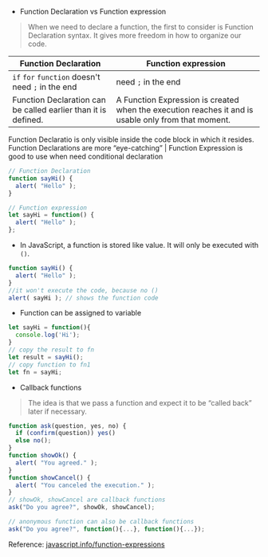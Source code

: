 * Function Declaration vs Function expression
> When we need to declare a function, the first to consider is Function Declaration syntax. It gives more freedom in how to organize our code.

Function Declaration | Function expression
--                   | --
`if` `for` `function` doesn't need `;` in the end | need `;` in the end
Function Declaration can be called earlier than it is defined. | A Function Expression is created when the execution reaches it and is usable only from that moment.
Function Declaratio is only visible inside the code block in which it resides.
Function Declarations are more “eye-catching” | Function Expression is good to use when need conditional declaration
```js
// Function Declaration
function sayHi() {
  alert( "Hello" );
}

// Function expression
let sayHi = function() {
  alert( "Hello" );
};
```
* In JavaScript, a function is stored like value. It will only be executed with `()`. 
```js
function sayHi() {
  alert( "Hello" );
}
//it won't execute the code, because no ()
alert( sayHi ); // shows the function code
```
* Function can be assigned to variable
```js
let sayHi = function(){
  console.log('Hi');
}
// copy the result to fn
let result = sayHi();
// copy function to fn1
let fn = sayHi;
```

* Callback functions
> The idea is that we pass a function and expect it to be “called back” later if necessary.
```js
function ask(question, yes, no) {
  if (confirm(question)) yes()
  else no();
}
function showOk() {
  alert( "You agreed." );
}
function showCancel() {
  alert( "You canceled the execution." );
}
// showOk, showCancel are callback functions
ask("Do you agree?", showOk, showCancel);

// anonymous function can also be callback functions
ask("Do you agree?", function(){...}, function(){...});
```

Reference: [javascript.info/function-expressions](https://javascript.info/function-expressions)


